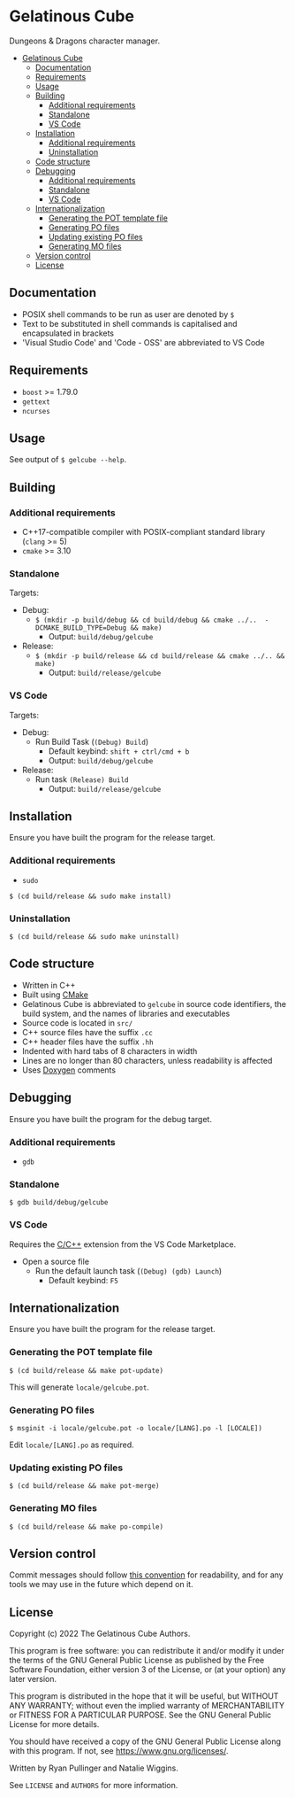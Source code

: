 # Gelatinous Cube

Dungeons & Dragons character manager.

* [Gelatinous Cube](#gelatinous-cube)
    * [Documentation](#documentation)
    * [Requirements](#requirements)
    * [Usage](#usage)
    * [Building](#building)
        * [Additional requirements](#additional-requirements)
        * [Standalone](#standalone)
        * [VS Code](#vs-code)
    * [Installation](#installation)
        * [Additional requirements](#additional-requirements-1)
        * [Uninstallation](#uninstallation)
    * [Code structure](#code-structure)
    * [Debugging](#debugging)
        * [Additional requirements](#additional-requirements-2)
        * [Standalone](#standalone-1)
        * [VS Code](#vs-code-1)
    * [Internationalization](#internationalization)
        * [Generating the POT template file](#generating-the-pot-template-file)
        * [Generating PO files](#generating-po-files)
        * [Updating existing PO files](#updating-existing-po-files)
        * [Generating MO files](#generating-mo-files)
    * [Version control](#version-control)
    * [License](#license)

## Documentation

* POSIX shell commands to be run as user are denoted by `$`
* Text to be substituted in shell commands is capitalised and encapsulated in
brackets
* 'Visual Studio Code' and 'Code - OSS' are abbreviated to VS Code

## Requirements

* `boost` >= 1.79.0
* `gettext`
* `ncurses`

## Usage

See output of `$ gelcube --help`.

## Building

### Additional requirements

* C++17-compatible compiler with POSIX-compliant standard library (`clang` >= 5)
* `cmake` >= 3.10

### Standalone

Targets:
* Debug:
    * `$ (mkdir -p build/debug && cd build/debug && cmake ../..  -DCMAKE_BUILD_TYPE=Debug && make)`
        * Output: `build/debug/gelcube`
* Release:
    * `$ (mkdir -p build/release && cd build/release && cmake ../.. && make)`
        * Output: `build/release/gelcube`

### VS Code

Targets:
* Debug:
    * Run Build Task (`(Debug) Build`)
        * Default keybind: `shift + ctrl/cmd + b`
        * Output: `build/debug/gelcube`
* Release:
    * Run task `(Release) Build`
        * Output: `build/release/gelcube`

## Installation

Ensure you have built the program for the release target.

### Additional requirements

* `sudo`


`$ (cd build/release && sudo make install)`

### Uninstallation

`$ (cd build/release && sudo make uninstall)`

## Code structure

* Written in C++
* Built using [CMake](https://cmake.org)
* Gelatinous Cube is abbreviated to `gelcube` in source code identifiers, the
build system, and the names of libraries and executables
* Source code is located in `src/`
* C++ source files have the suffix `.cc`
* C++ header files have the suffix `.hh`
* Indented with hard tabs of 8 characters in width
* Lines are no longer than 80 characters, unless readability is affected
* Uses [Doxygen](https://doxygen.nl/index.html) comments

## Debugging

Ensure you have built the program for the debug target.

### Additional requirements

* `gdb`

### Standalone

`$ gdb build/debug/gelcube`

### VS Code

Requires the [C/C++](https://marketplace.visualstudio.com/items?itemName=ms-vscode.cpptools)
extension from the VS Code Marketplace.

* Open a source file
    * Run the default launch task (`(Debug) (gdb) Launch`)
        * Default keybind: `F5`

## Internationalization

Ensure you have built the program for the release target.

### Generating the POT template file

`$ (cd build/release && make pot-update)`

This will generate `locale/gelcube.pot`.

### Generating PO files

`$ msginit -i locale/gelcube.pot -o locale/[LANG].po -l [LOCALE])`

Edit `locale/[LANG].po` as required.

### Updating existing PO files

`$ (cd build/release && make pot-merge)`

### Generating MO files

`$ (cd build/release && make po-compile)`

## Version control

Commit messages should follow [this convention](https://www.conventionalcommits.org/)
for readability, and for any tools we may use in the future which depend on it.

## License

Copyright (c) 2022 The Gelatinous Cube Authors.

This program is free software: you can redistribute it and/or modify
it under the terms of the GNU General Public License as published by
the Free Software Foundation, either version 3 of the License, or
(at your option) any later version.

This program is distributed in the hope that it will be useful,
but WITHOUT ANY WARRANTY; without even the implied warranty of
MERCHANTABILITY or FITNESS FOR A PARTICULAR PURPOSE. See the
GNU General Public License for more details.

You should have received a copy of the GNU General Public License
along with this program. If not, see <https://www.gnu.org/licenses/>.

Written by Ryan Pullinger and Natalie Wiggins.

See `LICENSE` and `AUTHORS` for more information.
